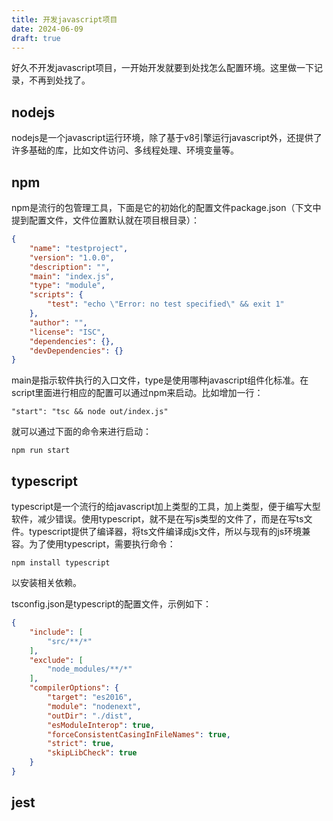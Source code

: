 ```yaml
---
title: 开发javascript项目
date: 2024-06-09
draft: true
---
```


好久不开发javascript项目，一开始开发就要到处找怎么配置环境。这里做一下记录，不再到处找了。

## nodejs

nodejs是一个javascript运行环境，除了基于v8引擎运行javascript外，还提供了许多基础的库，比如文件访问、多线程处理、环境变量等。

## npm

npm是流行的包管理工具，下面是它的初始化的配置文件package.json（下文中提到配置文件，文件位置默认就在项目根目录）：

```json
{
    "name": "testproject",
    "version": "1.0.0",
    "description": "",
    "main": "index.js",
    "type": "module",
    "scripts": {
        "test": "echo \"Error: no test specified\" && exit 1"
    },
    "author": "",
    "license": "ISC",
    "dependencies": {},
    "devDependencies": {}
}
```

main是指示软件执行的入口文件，type是使用哪种javascript组件化标准。在script里面进行相应的配置可以通过npm来启动。比如增加一行：

```text
"start": "tsc && node out/index.js"
```

就可以通过下面的命令来进行启动：

```shell
npm run start
```

## typescript

typescript是一个流行的给javascript加上类型的工具，加上类型，便于编写大型软件，减少错误。使用typescript，就不是在写js类型的文件了，而是在写ts文件。typescript提供了编译器，将ts文件编译成js文件，所以与现有的js环境兼容。为了使用typescript，需要执行命令：

```shell
npm install typescript
```

以安装相关依赖。

tsconfig.json是typescript的配置文件，示例如下：

```json
{
    "include": [
        "src/**/*"
    ],
    "exclude": [
        "node_modules/**/*"
    ],
    "compilerOptions": {
        "target": "es2016",
        "module": "nodenext",
        "outDir": "./dist",
        "esModuleInterop": true,
        "forceConsistentCasingInFileNames": true,
        "strict": true,
        "skipLibCheck": true
    }
}
```

## jest
